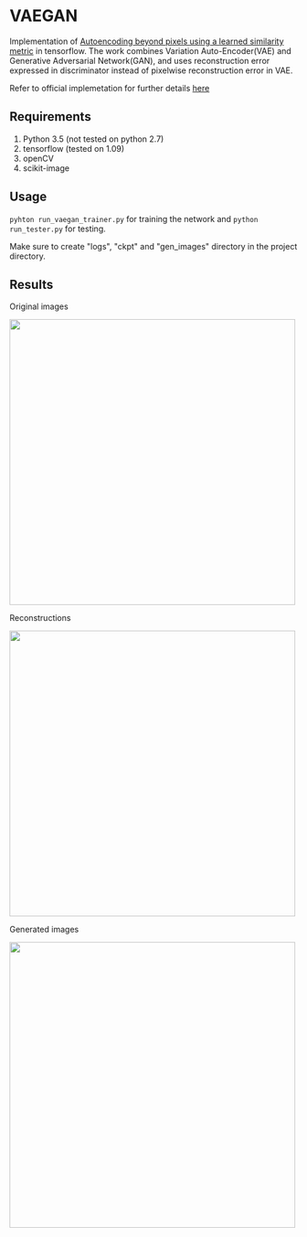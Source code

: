 # VAEGAN

Implementation of [Autoencoding beyond pixels using a learned similarity metric](https://arxiv.org/abs/1512.09300v2) in tensorflow. The work combines Variation Auto-Encoder(VAE) and
Generative Adversarial Network(GAN), and uses reconstruction error expressed in discriminator instead of pixelwise reconstruction error in VAE.

Refer to official implemetation for further details [here](https://github.com/andersbll/autoencoding_beyond_pixels) 

## Requirements

1) Python 3.5 (not tested on python 2.7)
2) tensorflow (tested on 1.09)
3) openCV
4) scikit-image

## Usage

```pyhton run_vaegan_trainer.py``` for training the network and ```python run_tester.py``` for testing.

Make sure to create "logs", "ckpt" and "gen_images" directory in the project directory.

## Results 

Original images

<img src="https://user-images.githubusercontent.com/38666732/65448303-245ae080-de56-11e9-9702-3b3e0c12250e.png" width=500>

Reconstructions

<img src="https://user-images.githubusercontent.com/38666732/65448312-2755d100-de56-11e9-85a5-e1351f985fd4.png" width=500>

Generated images

<img src="https://user-images.githubusercontent.com/38666732/65448293-1f962c80-de56-11e9-9c01-a6f09800cb56.png" width=500>

